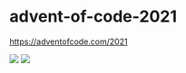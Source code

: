 # advent-of-code-2021
https://adventofcode.com/2021

![](https://img.shields.io/badge/day%20📅-4-blue)
![](https://img.shields.io/badge/stars%20⭐-6-yellow)

